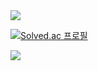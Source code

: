 <img src="https://capsule-render.vercel.app/api?type=waving&color=CCD5DF&height=300&section=header" />


[![Solved.ac
프로필](http://mazassumnida.wtf/api/generate_badge?boj=zieunn)](https://solved.ac/zieunn)

<a href="https://hits.seeyoufarm.com"><img src="https://hits.seeyoufarm.com/api/count/incr/badge.svg?url=https%3A%2F%2Fgithub.com%2Fzieunn&count_bg=%23A8C7EE&title_bg=%23A6A6A8&icon=&icon_color=%23E7E7E7&title=hits&edge_flat=false"/></a>


<!--
**zieunn/zieunn** is a ✨ _special_ ✨ repository because its `README.md` (this file) appears on your GitHub profile.

Here are some ideas to get you started:

- 🔭 I’m currently working on ...
- 🌱 I’m currently learning ...
- 👯 I’m looking to collaborate on ...
- 🤔 I’m looking for help with ...
- 💬 Ask me about ...
- 📫 How to reach me: ...
- 😄 Pronouns: ...
- ⚡ Fun fact: ...
-->
